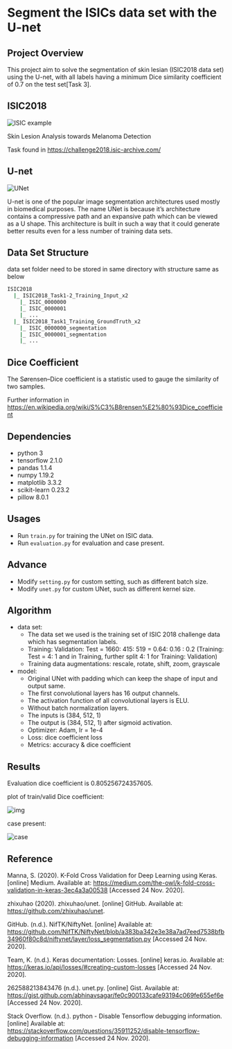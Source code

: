 # Segment the ISICs data set with the U-net

## Project Overview
This project aim to solve the segmentation of skin lesian (ISIC2018 data set) using the U-net, with all labels having a minimum Dice similarity coefficient of 0.7 on the test set[Task 3].

## ISIC2018
![ISIC example](imgs/example.jpg)

Skin Lesion Analysis towards Melanoma Detection

Task found in https://challenge2018.isic-archive.com/


## U-net
![UNet](imgs/uent.png)

U-net is one of the popular image segmentation architectures used mostly in biomedical purposes. The name UNet is because it’s architecture contains a compressive path and an expansive path which can be viewed as a U shape. This architecture is built in such a way that it could generate better results even for a less number of training data sets.

## Data Set Structure

data set folder need to be stored in same directory with structure same as below
```bash
ISIC2018
  |_ ISIC2018_Task1-2_Training_Input_x2
    |_ ISIC_0000000
    |_ ISIC_0000001
    |_ ...
  |_ ISIC2018_Task1_Training_GroundTruth_x2
    |_ ISIC_0000000_segmentation
    |_ ISIC_0000001_segmentation
    |_ ...
```

## Dice Coefficient

The Sørensen–Dice coefficient is a statistic used to gauge the similarity of two samples.

Further information in https://en.wikipedia.org/wiki/S%C3%B8rensen%E2%80%93Dice_coefficient

## Dependencies

- python 3
- tensorflow 2.1.0
- pandas 1.1.4
- numpy 1.19.2
- matplotlib 3.3.2
- scikit-learn 0.23.2
- pillow 8.0.1


## Usages

- Run `train.py` for training the UNet on ISIC data.
- Run `evaluation.py` for evaluation and case present.

## Advance

- Modify `setting.py` for custom setting, such as different batch size.
- Modify `unet.py` for custom UNet, such as different kernel size.

## Algorithm

- data set: 
    - The data set we used is the training set of ISIC 2018 challenge data which has segmentation labels.
    - Training: Validation: Test = 1660: 415: 519 = 0.64: 0.16 : 0.2 (Training: Test = 4: 1 and in Training, further split 4: 1 for Training: Validation)
    - Training data augmentations: rescale, rotate, shift, zoom, grayscale
- model: 
    - Original UNet with padding which can keep the shape of input and output same.
    - The first convolutional layers has 16 output channels.
    - The activation function of all convolutional layers is ELU.
    - Without batch normalization layers.
    - The inputs is (384, 512, 1)
    - The output is (384, 512, 1) after sigmoid activation.
    - Optimizer: Adam, lr = 1e-4
    - Loss: dice coefficient loss
    - Metrics: accuracy & dice coefficient
    
## Results

Evaluation dice coefficient is 0.805256724357605.

plot of train/valid Dice coefficient: 

![img](imgs/train_and_valid_dice_coef.png)

case present:

![case](imgs/case%20present.png)

## Reference
Manna, S. (2020). K-Fold Cross Validation for Deep Learning using Keras. [online] Medium. Available at: https://medium.com/the-owl/k-fold-cross-validation-in-keras-3ec4a3a00538 [Accessed 24 Nov. 2020].

zhixuhao (2020). zhixuhao/unet. [online] GitHub. Available at: https://github.com/zhixuhao/unet.

GitHub. (n.d.). NifTK/NiftyNet. [online] Available at: https://github.com/NifTK/NiftyNet/blob/a383ba342e3e38a7ad7eed7538bfb34960f80c8d/niftynet/layer/loss_segmentation.py [Accessed 24 Nov. 2020].

Team, K. (n.d.). Keras documentation: Losses. [online] keras.io. Available at: https://keras.io/api/losses/#creating-custom-losses [Accessed 24 Nov. 2020].

262588213843476 (n.d.). unet.py. [online] Gist. Available at: https://gist.github.com/abhinavsagar/fe0c900133cafe93194c069fe655ef6e [Accessed 24 Nov. 2020].

Stack Overflow. (n.d.). python - Disable Tensorflow debugging information. [online] Available at: https://stackoverflow.com/questions/35911252/disable-tensorflow-debugging-information [Accessed 24 Nov. 2020].
